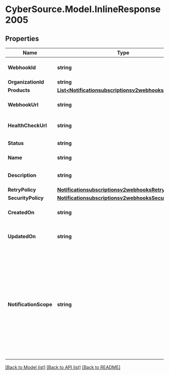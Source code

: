 # CyberSource.Model.InlineResponse2005
## Properties

Name | Type | Description | Notes
------------ | ------------- | ------------- | -------------
**WebhookId** | **string** | Webhook Id. This is generated by the server. | [optional] 
**OrganizationId** | **string** | Organization ID. | [optional] 
**Products** | [**List&lt;Notificationsubscriptionsv2webhooksProducts&gt;**](Notificationsubscriptionsv2webhooksProducts.md) |  | [optional] 
**WebhookUrl** | **string** | The client&#39;s endpoint (URL) to receive webhooks. | [optional] 
**HealthCheckUrl** | **string** | The client&#39;s health check endpoint (URL). | [optional] 
**Status** | **string** | Webhook status. | [optional] [default to "INACTIVE"]
**Name** | **string** | Client friendly webhook name. | [optional] 
**Description** | **string** | Client friendly webhook description. | [optional] 
**RetryPolicy** | [**Notificationsubscriptionsv2webhooksRetryPolicy**](Notificationsubscriptionsv2webhooksRetryPolicy.md) |  | [optional] 
**SecurityPolicy** | [**Notificationsubscriptionsv2webhooksSecurityPolicy**](Notificationsubscriptionsv2webhooksSecurityPolicy.md) |  | [optional] 
**CreatedOn** | **string** | Date on which webhook was created/registered. | [optional] 
**UpdatedOn** | **string** | Date on which webhook was most recently updated. | [optional] 
**NotificationScope** | **string** | The webhook scope. 1. SELF The Webhook is used to deliver webhooks for only this Organization (or Merchant). 2. DESCENDANTS The Webhook is used to deliver webhooks for this Organization and its children. This field is optional.    Possible values: - SELF - DESCENDANTS | [optional] [default to "DESCENDANTS"]

[[Back to Model list]](../README.md#documentation-for-models) [[Back to API list]](../README.md#documentation-for-api-endpoints) [[Back to README]](../README.md)

